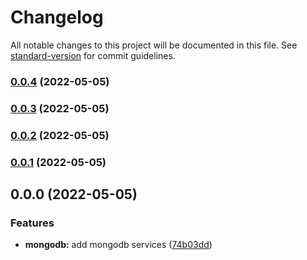 # Changelog

All notable changes to this project will be documented in this file. See [standard-version](https://github.com/conventional-changelog/standard-version) for commit guidelines.

### [0.0.4](https://github.com/moonlitworks/persist/compare/v0.0.3...v0.0.4) (2022-05-05)

### [0.0.3](https://github.com/moonlitworks/persist/compare/v0.0.2...v0.0.3) (2022-05-05)

### [0.0.2](https://github.com/moonlitworks/persist/compare/v0.0.1...v0.0.2) (2022-05-05)

### [0.0.1](https://github.com/moonlitworks/persist/compare/v0.0.0...v0.0.1) (2022-05-05)

## 0.0.0 (2022-05-05)


### Features

* **mongodb:** add mongodb services ([74b03dd](https://github.com/moonlitworks/persist/commit/74b03dd02dc01e26e0bbc0dd4194625519c1c0c9))

